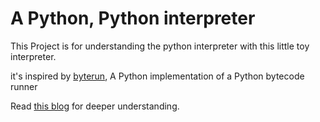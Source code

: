# A Python, Python interpreter
This Project is for understanding the python interpreter with this little toy interpreter.

it's inspired by [byterun](https://github.com/nedbat/byterun), A Python implementation of a Python bytecode runner 

Read [this blog](https://aosabook.org/en/500L/a-python-interpreter-written-in-python.html#fnref2) for deeper understanding.
